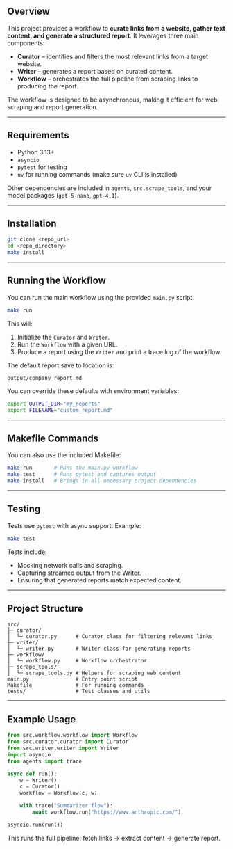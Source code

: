 ## Overview

This project provides a workflow to **curate links from a website, gather text content, and generate a structured report**. It leverages three main components:

* **Curator** – identifies and filters the most relevant links from a target website.
* **Writer** – generates a report based on curated content.
* **Workflow** – orchestrates the full pipeline from scraping links to producing the report.

The workflow is designed to be asynchronous, making it efficient for web scraping and report generation.

---

## Requirements

* Python 3.13+
* `asyncio`
* `pytest` for testing
* `uv` for running commands (make sure `uv` CLI is installed)

Other dependencies are included in `agents`, `src.scrape_tools`, and your model packages (`gpt-5-nano`, `gpt-4.1`).

---

## Installation

```bash
git clone <repo_url>
cd <repo_directory>
make install
```

---

## Running the Workflow

You can run the main workflow using the provided `main.py` script:

```bash
make run
```

This will:

1. Initialize the `Curator` and `Writer`.
2. Run the `Workflow` with a given URL.
3. Produce a report using the `Writer` and print a trace log of the workflow.

The default report save to location is:

```
output/company_report.md
```

You can override these defaults with environment variables:

```bash
export OUTPUT_DIR="my_reports"
export FILENAME="custom_report.md"
```

---

## Makefile Commands

You can also use the included Makefile:

```bash
make run       # Runs the main.py workflow
make test      # Runs pytest and captures output
make install   # Brings in all necessary project dependencies
```

---

## Testing

Tests use `pytest` with async support. Example:

```bash
make test
```

Tests include:

* Mocking network calls and scraping.
* Capturing streamed output from the Writer.
* Ensuring that generated reports match expected content.

---

## Project Structure

```
src/
├─ curator/
│  └─ curator.py      # Curator class for filtering relevant links
├─ writer/
│  └─ writer.py       # Writer class for generating reports
├─ workflow/
│  └─ workflow.py     # Workflow orchestrator
├─ scrape_tools/
│  └─ scrape_tools.py # Helpers for scraping web content
main.py               # Entry point script
Makefile              # For running commands
tests/                # Test classes and utils
```

---

## Example Usage

```python
from src.workflow.workflow import Workflow
from src.curator.curator import Curator
from src.writer.writer import Writer
import asyncio
from agents import trace

async def run():
    w = Writer()
    c = Curator()
    workflow = Workflow(c, w)

    with trace("Summarizer flow"):
        await workflow.run("https://www.anthropic.com/")

asyncio.run(run())
```

This runs the full pipeline: fetch links → extract content → generate report.